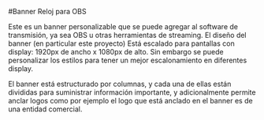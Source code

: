 #Banner Reloj para OBS

Este es un banner personalizable que se puede agregar al software de transmisión, ya sea OBS u otras herramientas de streaming. El diseño del banner (en particular este proyecto) Está escalado para pantallas con display: 1920px de ancho x 1080px de alto. Sin embargo se puede personalizar los estilos para tener un mejor escalonamiento en diferentes display.

El banner está estructurado por columnas, y cada una de ellas están divididas para suministrar información importante, y adicionalmente permite anclar logos como por ejemplo el logo que está anclado en el banner es de una entidad comercial.
